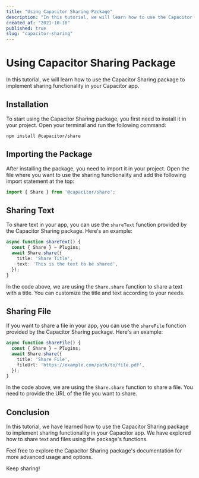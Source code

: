 ```yaml
---
title: "Using Capacitor Sharing Package"
description: "In this tutorial, we will learn how to use the Capacitor Sharing package to implement sharing functionality in your Capacitor app."
created_at: "2021-10-10"
published: true
slug: "capacitor-sharing"
---
```


# Using Capacitor Sharing Package

In this tutorial, we will learn how to use the Capacitor Sharing package to implement sharing functionality in your Capacitor app.

## Installation

To start using the Capacitor Sharing package, you first need to install it in your project. Open your terminal and run the following command:

```
npm install @capacitor/share
```

## Importing the Package

After installing the package, you need to import it in your project. Open the file where you want to use the sharing functionality and add the following import statement at the top:

```typescript
import { Share } from '@capacitor/share';
```

## Sharing Text

To share text in your app, you can use the `shareText` function provided by the Capacitor Sharing package. Here's an example:

```typescript
async function shareText() {
  const { Share } = Plugins;
  await Share.share({
    title: 'Share Title',
    text: 'This is the text to be shared',
  });
}
```

In the code above, we are using the `Share.share` function to share a text with a title. You can customize the title and text according to your needs.

## Sharing File

If you want to share a file in your app, you can use the `shareFile` function provided by the Capacitor Sharing package. Here's an example:

```typescript
async function shareFile() {
  const { Share } = Plugins;
  await Share.share({
    title: 'Share File',
    fileUrl: 'https://example.com/path/to/file.pdf',
  });
}
```

In the code above, we are using the `Share.share` function to share a file. You need to provide the URL of the file you want to share.

## Conclusion

In this tutorial, we have learned how to use the Capacitor Sharing package to implement sharing functionality in your Capacitor app. We have explored how to share text and files using the package's functions.

Feel free to explore the Capacitor Sharing package's documentation for more advanced usage and options.

Keep sharing!
